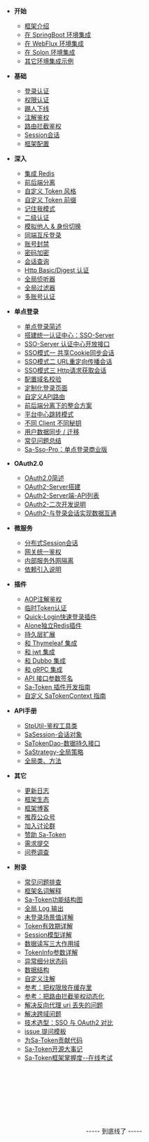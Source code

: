 <!-- 这是目录树文件 -->

- **开始**
	- [框架介绍](/)
	- [在 SpringBoot 环境集成](/start/example) 	
	- [在 WebFlux 环境集成](/start/webflux-example) 	
	- [在 Solon 环境集成](/start/solon-example) 	
	- [其它环境集成示例](/start/download)


- **基础**
	- [登录认证](/use/login-auth) 
	- [权限认证](/use/jur-auth) 
	- [踢人下线](/use/kick) 
	- [注解鉴权](/use/at-check) 
	- [路由拦截鉴权](/use/route-check) 
	- [Session会话](/use/session) 
	- [框架配置](/use/config) 

- **深入**
	- [集成 Redis](/up/integ-redis)
	- [前后端分离](/up/not-cookie) 
	- [自定义 Token 风格](/up/token-style) 
	- [自定义 Token 前缀](/up/token-prefix) 
	- [记住我模式](/up/remember-me)
	- [二级认证](/up/safe-auth) 
	- [模拟他人 & 身份切换](/up/mock-person) 
	- [同端互斥登录](/up/mutex-login) 
	- [账号封禁](/up/disable) 
	- [密码加密](/up/password-secure) 
	- [会话查询](/up/search-session) 
	- [Http Basic/Digest 认证](/up/basic-auth) 
	- [全局侦听器](/up/global-listener) 
	- [全局过滤器](/up/global-filter) 
	- [多账号认证](/up/many-account) 

- **单点登录**
	- [单点登录简述](/sso/readme)
	- [搭建统一认证中心：SSO-Server](/sso/sso-server)
	- [SSO-Server 认证中心开放接口](/sso/sso-apidoc)
	- [SSO模式一 共享Cookie同步会话](/sso/sso-type1)
	- [SSO模式二 URL重定向传播会话](/sso/sso-type2)
	- [SSO模式三 Http请求获取会话](/sso/sso-type3)
	- [配置域名校验](/sso/sso-check-domain)
	- [定制化登录页面](/sso/sso-custom-login)
	- [自定义API路由](/sso/sso-custom-api)
	- [前后端分离下的整合方案](/sso/sso-h5)
	- [平台中心跳转模式](/sso/sso-home-jump)
	- [不同 Client 不同秘钥](/sso/sso-diff-key)
	- [用户数据同步 / 迁移](/sso/user-data-sync)
	- [常见问题总结](/sso/sso-questions)
	- [Sa-Sso-Pro：单点登录商业版](/sso/sso-pro)

- **OAuth2.0**
	- [OAuth2.0简述](/oauth2/readme)
	- [OAuth2-Server搭建](/oauth2/oauth2-server)
	- [OAuth2-Server端-API列表](/oauth2/oauth2-api)
	- [OAuth2-二次开发说明](/oauth2/oauth2-dev)
	- [OAuth2-与登录会话实现数据互通](/oauth2/oauth2-interworking)

- **微服务**
	- [分布式Session会话](/micro/dcs-session)
	- [网关统一鉴权](/micro/gateway-auth)
	- [内部服务外网隔离](/micro/same-token)
	- [依赖引入说明](/micro/import-intro)

- **插件**
	- [AOP注解鉴权](/plugin/aop-at)
	- [临时Token认证](/plugin/temp-token)
	- [Quick-Login快速登录插件](/plugin/quick-login)
	- [Alone独立Redis插件](/plugin/alone-redis)
	- [持久层扩展](/plugin/dao-extend)
	- [和 Thymeleaf 集成](/plugin/thymeleaf-extend)
	- [和 jwt 集成](/plugin/jwt-extend)
	- [和 Dubbo 集成](/plugin/dubbo-extend)
	- [和 gRPC 集成](/plugin/grpc-extend)
	- [API 接口参数签名](/plugin/api-sign)
	- [Sa-Token 插件开发指南](/fun/plugin-dev)
	- [自定义 SaTokenContext 指南](/fun/sa-token-context)

- **API手册**
	- [StpUtil-鉴权工具类](/api/stp-util)
	- [SaSession-会话对象](/api/sa-session)
	- [SaTokenDao-数据持久接口](/api/sa-token-dao)
	- [SaStrategy-全局策略](/api/sa-strategy)
	- [全局类、方法](/more/common-action) 


- **其它**
	- [更新日志](/more/update-log) 
	- [框架生态](/more/link) 
	- [框架博客](/more/blog) 
	- [推荐公众号](/more/tj-gzh) 
	- [加入讨论群](/more/join-group) 
	- [赞助 Sa-Token](/more/sa-token-donate)
	- [需求提交](/more/demand-commit) 
	- [问卷调查](/more/wenjuan) 

- **附录**
	- [常见问题排查](/more/common-questions)  
	- [框架名词解释](/more/noun-intro)  
	- [Sa-Token功能结构图](/fun/auth-flow)
	- [全局 Log 输出](/fun/log) 
	- [未登录场景值详解](/fun/not-login-scene)
	- [Token有效期详解](/fun/token-timeout)
	- [Session模型详解](/fun/session-model)
	- [数据读写三大作用域](/fun/three-scope)  
	- [TokenInfo参数详解](/fun/token-info)
	- [异常细分状态码](/fun/exception-code)
	- [数据结构](/fun/data-structure)
	- [自定义注解](/fun/custom-annotations)
	- [参考：把权限放在缓存里](/fun/jur-cache)
	- [参考：把路由拦截鉴权动态化](/fun/dynamic-router-check)
	- [解决反向代理 uri 丢失的问题](/fun/curr-domain)
	- [解决跨域问题](/fun/cors-filter)
	- [技术选型：SSO 与 OAuth2 对比](/fun/sso-vs-oauth2)
	<!-- - [框架源码所有技术栈](/fun/tech-stack) -->
	- [issue 提问模板](/fun/issue-template)
	- [为Sa-Token贡献代码](/fun/git-pr)
	- [Sa-Token开源大事记](/fun/timeline)
	- [Sa-Token框架掌握度--在线考试](/fun/sa-token-test)
	


<br/><br/><br/><br/><br/><br/><br/>
<p style="text-align: center;">----- 到底线了 -----</p>